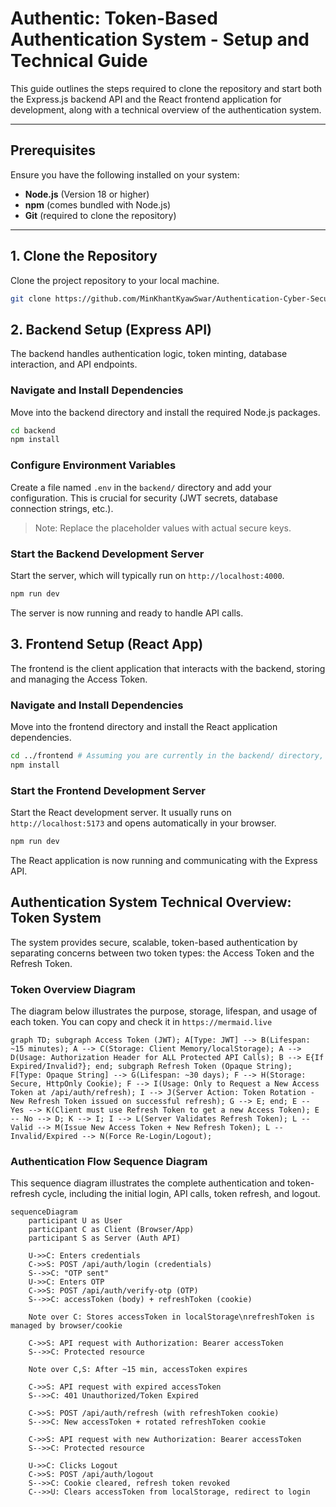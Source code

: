 # Authentic: Token-Based Authentication System - Setup and Technical Guide

This guide outlines the steps required to clone the repository and start both the Express.js backend API and the React frontend application for development, along with a technical overview of the authentication system.

---

## Prerequisites

Ensure you have the following installed on your system:

- **Node.js** (Version 18 or higher)
- **npm** (comes bundled with Node.js)
- **Git** (required to clone the repository)

---

## 1. Clone the Repository

Clone the project repository to your local machine.

```bash
git clone https://github.com/MinKhantKyawSwar/Authentication-Cyber-Security-Assignment.git
```

## 2. Backend Setup (Express API)

The backend handles authentication logic, token minting, database interaction, and API endpoints.

### Navigate and Install Dependencies

Move into the backend directory and install the required Node.js packages.

```bash
cd backend
npm install
```

### Configure Environment Variables

Create a file named `.env` in the `backend/` directory and add your configuration. This is crucial for security (JWT secrets, database connection strings, etc.).

> Note: Replace the placeholder values with actual secure keys.

### Start the Backend Development Server

Start the server, which will typically run on `http://localhost:4000`.

```bash
npm run dev
```

The server is now running and ready to handle API calls.

## 3. Frontend Setup (React App)

The frontend is the client application that interacts with the backend, storing and managing the Access Token.

### Navigate and Install Dependencies

Move into the frontend directory and install the React application dependencies.

```bash
cd ../frontend # Assuming you are currently in the backend/ directory, if not cd frontend
npm install
```

### Start the Frontend Development Server

Start the React development server. It usually runs on `http://localhost:5173` and opens automatically in your browser.

```bash
npm run dev
```

The React application is now running and communicating with the Express API.

## Authentication System Technical Overview: Token System

The system provides secure, scalable, token-based authentication by separating concerns between two token types: the Access Token and the Refresh Token.

### Token Overview Diagram

The diagram below illustrates the purpose, storage, lifespan, and usage of each token. You can copy and check it in `https://mermaid.live`

```mermaid
graph TD; subgraph Access Token (JWT); A[Type: JWT] --> B(Lifespan: ~15 minutes); A --> C(Storage: Client Memory/localStorage); A --> D(Usage: Authorization Header for ALL Protected API Calls); B --> E{If Expired/Invalid?}; end; subgraph Refresh Token (Opaque String); F[Type: Opaque String] --> G(Lifespan: ~30 days); F --> H(Storage: Secure, HttpOnly Cookie); F --> I(Usage: Only to Request a New Access Token at /api/auth/refresh); I --> J(Server Action: Token Rotation - New Refresh Token issued on successful refresh); G --> E; end; E -- Yes --> K(Client must use Refresh Token to get a new Access Token); E -- No --> D; K --> I; I --> L(Server Validates Refresh Token); L -- Valid --> M(Issue New Access Token + New Refresh Token); L -- Invalid/Expired --> N(Force Re-Login/Logout);
```

### Authentication Flow Sequence Diagram

This sequence diagram illustrates the complete authentication and token-refresh cycle, including the initial login, API calls, token refresh, and logout.

```mermaid
sequenceDiagram
    participant U as User
    participant C as Client (Browser/App)
    participant S as Server (Auth API)

    U->>C: Enters credentials
    C->>S: POST /api/auth/login (credentials)
    S-->>C: "OTP sent"
    U->>C: Enters OTP
    C->>S: POST /api/auth/verify-otp (OTP)
    S-->>C: accessToken (body) + refreshToken (cookie)

    Note over C: Stores accessToken in localStorage\nrefreshToken is managed by browser/cookie

    C->>S: API request with Authorization: Bearer accessToken
    S-->>C: Protected resource

    Note over C,S: After ~15 min, accessToken expires

    C->>S: API request with expired accessToken
    S-->>C: 401 Unauthorized/Token Expired

    C->>S: POST /api/auth/refresh (with refreshToken cookie)
    S-->>C: New accessToken + rotated refreshToken cookie

    C->>S: API request with new Authorization: Bearer accessToken
    S-->>C: Protected resource

    U->>C: Clicks Logout
    C->>S: POST /api/auth/logout
    S-->>C: Cookie cleared, refresh token revoked
    C-->>U: Clears accessToken from localStorage, redirect to login
```

